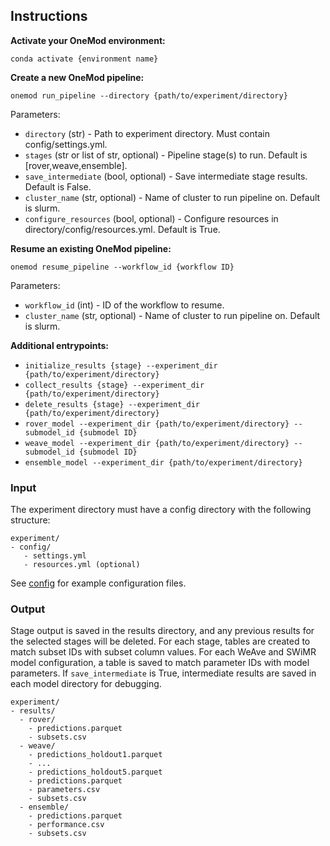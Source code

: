 ## Instructions

**Activate your OneMod environment:**
```
conda activate {environment name}
```

**Create a new OneMod pipeline:**
```
onemod run_pipeline --directory {path/to/experiment/directory}
```

Parameters:
- `directory` (str) - Path to experiment directory. Must contain config/settings.yml.
- `stages` (str or list of str, optional) - Pipeline stage(s) to run. Default is [rover,weave,ensemble].
- `save_intermediate` (bool, optional) - Save intermediate stage results. Default is False.
- `cluster_name` (str, optional) - Name of cluster to run pipeline on. Default is slurm.
- `configure_resources` (bool, optional) - Configure resources in directory/config/resources.yml. Default is True.

**Resume an existing OneMod pipeline:**
```
onemod resume_pipeline --workflow_id {workflow ID}
```

Parameters:
- `workflow_id` (int) - ID of the workflow to resume.
- `cluster_name` (str, optional) - Name of cluster to run pipeline on. Default is slurm.

**Additional entrypoints:**
- `initialize_results {stage} --experiment_dir {path/to/experiment/directory}`
- `collect_results {stage} --experiment_dir {path/to/experiment/directory}`
- `delete_results {stage} --experiment_dir {path/to/experiment/directory}`
- `rover_model --experiment_dir {path/to/experiment/directory} --submodel_id {submodel ID}`
- `weave_model --experiment_dir {path/to/experiment/directory} --submodel_id {submodel ID}`
- `ensemble_model --experiment_dir {path/to/experiment/directory}`

### Input

The experiment directory must have a config directory with the following
structure:

```
experiment/
- config/
   - settings.yml
   - resources.yml (optional)
```

See [config](config/) for example configuration files.

### Output

Stage output is saved in the results directory, and any previous results for the selected stages will be deleted.
For each stage, tables are created to match subset IDs with subset column values.
For each WeAve and SWiMR model configuration, a table is saved to match parameter IDs with model parameters.
If `save_intermediate` is True, intermediate results are saved in each model directory for debugging.

```
experiment/
- results/
  - rover/
    - predictions.parquet
    - subsets.csv
  - weave/
    - predictions_holdout1.parquet
    - ...
    - predictions_holdout5.parquet
    - predictions.parquet
    - parameters.csv
    - subsets.csv
  - ensemble/
    - predictions.parquet
    - performance.csv
    - subsets.csv
```

